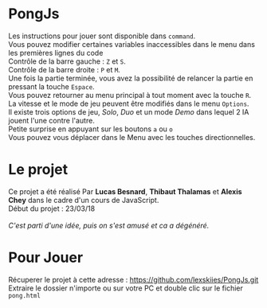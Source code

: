 # PongJs

Les instructions pour jouer sont disponible dans `command`.</br>
Vous pouvez modifier certaines variables inaccessibles dans le menu dans les premières lignes du code</br>
Contrôle de la barre gauche : `Z` et `S`.</br>
Contrôle de la barre droite : `P` et `M`.</br>
Une fois la partie terminée, vous avez la possibilité de relancer la partie en pressant la touche `Espace`.</br>
Vous pouvez retourner au menu principal à tout moment avec la touche `R`.</br>
La vitesse et le mode de jeu peuvent être modifiés dans le menu `Options`.</br>
Il existe trois options de jeu, *Solo*, *Duo* et un mode *Demo* dans lequel 2 IA jouent l'une contre l'autre.</br>
Petite surprise en appuyant sur les boutons `a` ou `o`</br>
Vous pouvez vous déplacer dans le Menu avec les touches directionnelles.

# Le projet

Ce projet a été réalisé Par **Lucas Besnard**, **Thibaut Thalamas** et **Alexis Chey** dans le cadre d'un cours de JavaScript.</br>
Début du projet : 23/03/18</br></br>
*C'est parti d'une idée, puis on s'est amusé et ca a dégénéré.*

# Pour Jouer

Récuperer le projet à cette adresse : https://github.com/lexskiies/PongJs.git</br>
Extraire le dossier n'importe ou sur votre PC et double clic sur le fichier `pong.html`